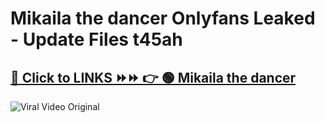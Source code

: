 
 # Mikaila the dancer Onlyfans Leaked - Update Files t45ah

## <h2><a href="https://clipsfans.com/Mikaila_the_dancer&ref=git">🔗 Click to LINKS ⏩⏩ 👉 🟢 Mikaila the dancer </a></h2>

<a href="https://clipsfans.com/Mikaila_the_dancer&ref=git" rel="nofollow" data-target="animated-image.originalLink"><img src="https://i.ibb.co.com/xMMVF88/686577567.gif" alt="Viral Video Original" style="max-width: 100%; display: inline-block;" data-target="animated-image.originalImage"></a>

